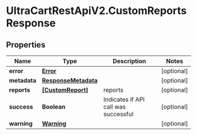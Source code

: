 # UltraCartRestApiV2.CustomReportsResponse

## Properties
Name | Type | Description | Notes
------------ | ------------- | ------------- | -------------
**error** | [**Error**](Error.md) |  | [optional] 
**metadata** | [**ResponseMetadata**](ResponseMetadata.md) |  | [optional] 
**reports** | [**[CustomReport]**](CustomReport.md) | reports | [optional] 
**success** | **Boolean** | Indicates if API call was successful | [optional] 
**warning** | [**Warning**](Warning.md) |  | [optional] 


